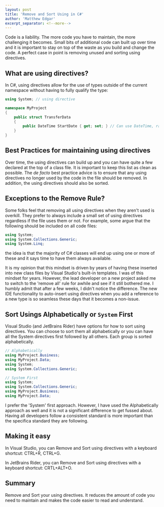 ```yaml
---
layout: post
title: 'Remove and Sort Using in C#'
author: 'Matthew Edgar'
excerpt_separator: <!--more-->
---
```


Code is a liability. The more code you have to maintain, the more challenging it becomes. Small bits of additional code can built up over time and it is important to stay on top of the waste as you build and change the code. A perfect case in point is removing unused and sorting using directives.

<!--more-->

## What are using directives?

In C#, using directives allow for the use of types outside of the current namespace without having to fully qualify the type:

```csharp
using System; // using directive

namespace MyProject
{
    public struct TransferData
    {
        public DateTime StartDate { get; set; } // Can use DateTime, rather than System.DateTime
    }
}
```

## Best Practices for maintaining using directives

Over time, the using directives can build up and you can have quite a few declared at the top of a class file. It is important to keep this list as clean as possible. The _de facto_ best practice advice is to ensure that any using directives no longer used by the code in the file should be removed. In addition, the using directives should also be sorted.

## Exceptions to the Remove Rule?

Some folks feel that removing all using directives when they aren't used is overkill. They prefer to always include a small set of using directives regardless if the file uses them or not. For example, some argue that the following should be included on all code files:

```csharp
using System;
using System.Collections.Generic;
using System.Linq;
```

the idea is that the majority of C# classes will end up using one or more of these and it says time to have them always available.

It is my opinion that this mindset is driven by years of having these inserted into new class files by Visual Studio's built-in templates. I was of this mindset for years. However, the lead developer on a new project asked me to switch to the 'remove all' rule for awhile and see if it still bothered me. I humbly admit that after a few weeks, I didn't notice the difference. The new IDE functionality to auto-insert using directives when you add a reference to a new type is so seamless these days that it becomes a non-issue. 

## Sort Usings Alphabetically or `System` First

Visual Studio (and JetBrains Rider) have options for how to sort using directives. You can choose to sort them all alphabetically or you can have all the System directives first followed by all others. Each group is sorted alphabetically.

```csharp
// Alphabetically
using MyProject.Business;
using MyProject.Data;
using System;
using System.Collections.Generic;
```

```csharp
// System First
using System;
using System.Collections.Generic;
using MyProject.Business;
using MyProject.Data;
```

I prefer the 'System' first approach. However, I have used the Alphabetically approach as well and it is not a significant difference to get fussed about. Having all developers follow a consistent standard is more important than the specifica standard they are following. 

## Making it easy

In Visual Studio, you can Remove and Sort using directives with a keyboard shortcut: CTRL+R, CTRL+G. 

In JetBrains Rider, you can Remove and Sort using directives with a keyboard shortcut: CRTL+ALT+O.

## Summary

Remove and Sort your using directives. It reduces the amount of code you need to maintain and makes the code easier to read and understand. 







